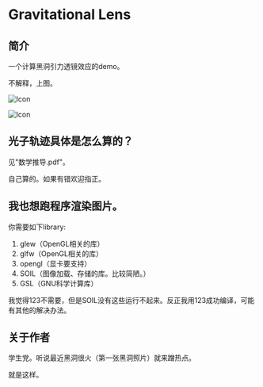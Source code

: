 # Gravitational Lens

## 简介

一个计算黑洞引力透镜效应的demo。

不解释，上图。

![Icon](https://github.com/yuchenxi2000/gravitational-lens/blob/master/pics/photon88.bmp)

![Icon](https://github.com/yuchenxi2000/gravitational-lens/blob/master/pics/photon0.bmp)

## 光子轨迹具体是怎么算的？

见"数学推导.pdf"。

自己算的。如果有错欢迎指正。

## 我也想跑程序渲染图片。

你需要如下library:

1. glew（OpenGL相关的库）
2. glfw（OpenGL相关的库）
3. opengl（显卡要支持）
4. SOIL（图像加载、存储的库。比较简陋。）
5. GSL（GNU科学计算库）

我觉得123不需要，但是SOIL没有这些运行不起来。反正我用123成功编译，可能有其他的解决办法。

## 关于作者

学生党。听说最近黑洞很火（第一张黑洞照片）就来蹭热点。

就是这样。
